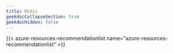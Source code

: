 ```yaml
---
title: Redis
geekdocCollapseSection: true
geekdocHidden: false
---
```


{{< azure-resources-recommendationlist name="azure-resources-recommendationlist" >}}


